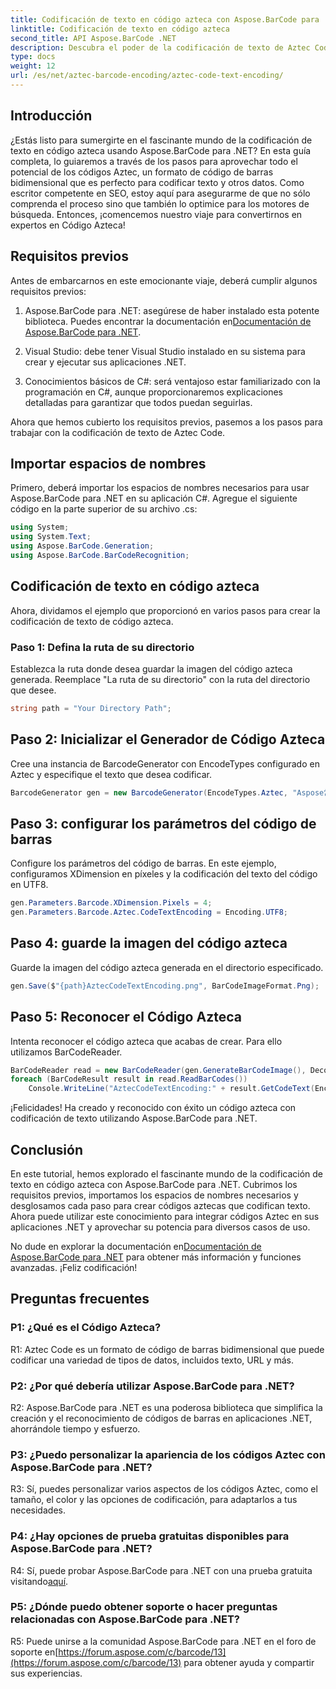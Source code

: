 ```yaml
---
title: Codificación de texto en código azteca con Aspose.BarCode para .NET
linktitle: Codificación de texto en código azteca
second_title: API Aspose.BarCode .NET
description: Descubra el poder de la codificación de texto de Aztec Code con Aspose.BarCode para .NET. Aprenda a crear y reconocer códigos aztecas en sus aplicaciones .NET.
type: docs
weight: 12
url: /es/net/aztec-barcode-encoding/aztec-code-text-encoding/
---
```

## Introducción

¿Estás listo para sumergirte en el fascinante mundo de la codificación de texto en código azteca usando Aspose.BarCode para .NET? En esta guía completa, lo guiaremos a través de los pasos para aprovechar todo el potencial de los códigos Aztec, un formato de código de barras bidimensional que es perfecto para codificar texto y otros datos. Como escritor competente en SEO, estoy aquí para asegurarme de que no sólo comprenda el proceso sino que también lo optimice para los motores de búsqueda. Entonces, ¡comencemos nuestro viaje para convertirnos en expertos en Código Azteca!

## Requisitos previos

Antes de embarcarnos en este emocionante viaje, deberá cumplir algunos requisitos previos:

1.  Aspose.BarCode para .NET: asegúrese de haber instalado esta potente biblioteca. Puedes encontrar la documentación en[Documentación de Aspose.BarCode para .NET](https://reference.aspose.com/barcode/net/).

2. Visual Studio: debe tener Visual Studio instalado en su sistema para crear y ejecutar sus aplicaciones .NET.

3. Conocimientos básicos de C#: será ventajoso estar familiarizado con la programación en C#, aunque proporcionaremos explicaciones detalladas para garantizar que todos puedan seguirlas.

Ahora que hemos cubierto los requisitos previos, pasemos a los pasos para trabajar con la codificación de texto de Aztec Code.

## Importar espacios de nombres

Primero, deberá importar los espacios de nombres necesarios para usar Aspose.BarCode para .NET en su aplicación C#. Agregue el siguiente código en la parte superior de su archivo .cs:

```csharp
using System;
using System.Text;
using Aspose.BarCode.Generation;
using Aspose.BarCode.BarCodeRecognition;
```

## Codificación de texto en código azteca

Ahora, dividamos el ejemplo que proporcionó en varios pasos para crear la codificación de texto de código azteca.

### Paso 1: Defina la ruta de su directorio

Establezca la ruta donde desea guardar la imagen del código azteca generada. Reemplace "La ruta de su directorio" con la ruta del directorio que desee.

```csharp
string path = "Your Directory Path";
```

## Paso 2: Inicializar el Generador de Código Azteca

Cree una instancia de BarcodeGenerator con EncodeTypes configurado en Aztec y especifique el texto que desea codificar.

```csharp
BarcodeGenerator gen = new BarcodeGenerator(EncodeTypes.Aztec, "Aspose常に先を行く");
```

## Paso 3: configurar los parámetros del código de barras

Configure los parámetros del código de barras. En este ejemplo, configuramos XDimension en píxeles y la codificación del texto del código en UTF8.

```csharp
gen.Parameters.Barcode.XDimension.Pixels = 4;
gen.Parameters.Barcode.Aztec.CodeTextEncoding = Encoding.UTF8;
```

## Paso 4: guarde la imagen del código azteca

Guarde la imagen del código azteca generada en el directorio especificado.

```csharp
gen.Save($"{path}AztecCodeTextEncoding.png", BarCodeImageFormat.Png);
```

## Paso 5: Reconocer el Código Azteca

Intenta reconocer el código azteca que acabas de crear. Para ello utilizamos BarCodeReader.

```csharp
BarCodeReader read = new BarCodeReader(gen.GenerateBarCodeImage(), DecodeType.Aztec);
foreach (BarCodeResult result in read.ReadBarCodes())
    Console.WriteLine("AztecCodeTextEncoding:" + result.GetCodeText(Encoding.UTF8));
```

¡Felicidades! Ha creado y reconocido con éxito un código azteca con codificación de texto utilizando Aspose.BarCode para .NET.

## Conclusión

En este tutorial, hemos explorado el fascinante mundo de la codificación de texto en código azteca con Aspose.BarCode para .NET. Cubrimos los requisitos previos, importamos los espacios de nombres necesarios y desglosamos cada paso para crear códigos aztecas que codifican texto. Ahora puede utilizar este conocimiento para integrar códigos Aztec en sus aplicaciones .NET y aprovechar su potencia para diversos casos de uso.

 No dude en explorar la documentación en[Documentación de Aspose.BarCode para .NET](https://reference.aspose.com/barcode/net/) para obtener más información y funciones avanzadas. ¡Feliz codificación!

## Preguntas frecuentes

### P1: ¿Qué es el Código Azteca?

R1: Aztec Code es un formato de código de barras bidimensional que puede codificar una variedad de tipos de datos, incluidos texto, URL y más.

### P2: ¿Por qué debería utilizar Aspose.BarCode para .NET?

R2: Aspose.BarCode para .NET es una poderosa biblioteca que simplifica la creación y el reconocimiento de códigos de barras en aplicaciones .NET, ahorrándole tiempo y esfuerzo.

### P3: ¿Puedo personalizar la apariencia de los códigos Aztec con Aspose.BarCode para .NET?

R3: Sí, puedes personalizar varios aspectos de los códigos Aztec, como el tamaño, el color y las opciones de codificación, para adaptarlos a tus necesidades.

### P4: ¿Hay opciones de prueba gratuitas disponibles para Aspose.BarCode para .NET?

 R4: Sí, puede probar Aspose.BarCode para .NET con una prueba gratuita visitando[aquí](https://releases.aspose.com/).

### P5: ¿Dónde puedo obtener soporte o hacer preguntas relacionadas con Aspose.BarCode para .NET?

 R5: Puede unirse a la comunidad Aspose.BarCode para .NET en el foro de soporte en[https://forum.aspose.com/c/barcode/13](https://forum.aspose.com/c/barcode/13) para obtener ayuda y compartir sus experiencias.